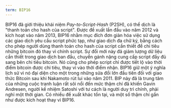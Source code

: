 ```yaml
---
term: BIP16
---
```


BIP16 đã giới thiệu khái niệm *Pay-to-Script-Hash* (P2SH), có thể dịch là "thanh toán cho hash của script". Được đề xuất lần đầu vào năm 2012 và kích hoạt vào năm 2013, BIP16 nhằm mục đích đơn giản hóa việc sử dụng các giao dịch yêu cầu script phức tạp, như giao dịch đa chữ ký, bằng cách cho phép người dùng thanh toán cho hash của script cần thiết để chi tiêu những bitcoin đó thay vì chính script. Sự đổi mới này đã giảm lượng dữ liệu cần thiết trong giao dịch ban đầu, chuyển gánh nặng cung cấp script đầy đủ sang bên chi tiêu bitcoin. Nó cũng cho phép script chỉ được tiết lộ vào thời điểm bitcoin được chi tiêu, thay vì vào thời điểm nhận. BIP16 giữ một ý nghĩa lịch sử vì nó đại diện cho một trong những sửa đổi lớn đầu tiên đối với giao thức Bitcoin sau khi Nakamoto rút lui vào năm 2011. BIP này đã là trung tâm của những cuộc tranh luận rất sôi nổi đến mức thậm chí đã khiến Gavin Andresen, người kế nhiệm Satoshi với tư cách là người duy trì chính, phải nghỉ một thời gian. Có nhiều đề xuất khác tồn tại, và một số thậm chí gần như được kích hoạt thay vì BIP16.